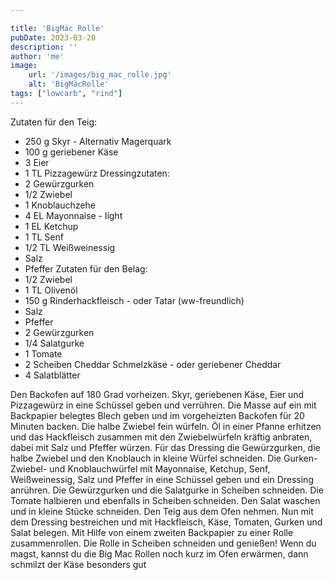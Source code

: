 ```yaml
---

title: 'BigMäc Rolle'
pubDate: 2023-03-20
description: ''
author: 'me'
image:
    url: '/images/big_mac_rolle.jpg'
    alt: 'BigMäcRolle'
tags: ["lowcarb", "rind"]
---
```

Zutaten für den Teig:
* 250 g Skyr - Alternativ Magerquark
* 100 g geriebener Käse
* 3 Eier
* 1 TL Pizzagewürz
Dressingzutaten:
* 2 Gewürzgurken
* 1/2 Zwiebel
* 1 Knoblauchzehe
* 4 EL Mayonnaise - light
* 1 EL Ketchup
* 1 TL Senf
* 1/2 TL Weißweinessig
* Salz
* Pfeffer
Zutaten für den Belag:
* 1/2 Zwiebel
* 1 TL Olivenöl
* 150 g Rinderhackfleisch - oder Tatar (ww-freundlich)
* Salz
* Pfeffer
* 2 Gewürzgurken
* 1/4 Salatgurke
* 1 Tomate
* 2 Scheiben Cheddar Schmelzkäse - oder geriebener Cheddar
* 4 Salatblätter

Den Backofen auf 180 Grad vorheizen.
Skyr, geriebenen Käse, Eier und Pizzagewürz in eine Schüssel geben und verrühren. Die Masse auf ein mit Backpapier belegtes Blech geben und im vorgeheizten Backofen für 20 Minuten backen. 
Die halbe Zwiebel fein würfeln. Öl in einer Pfanne erhitzen und das Hackfleisch zusammen mit den Zwiebelwürfeln kräftig anbraten, dabei mit Salz und Pfeffer würzen.
Für das Dressing die Gewürzgurken, die halbe Zwiebel und den Knoblauch in kleine Würfel schneiden. Die Gurken- Zwiebel- und Knoblauchwürfel mit Mayonnaise, Ketchup, Senf, Weißweinessig, Salz und Pfeffer in eine Schüssel geben und ein Dressing anrühren.
Die Gewürzgurken und die Salatgurke in Scheiben schneiden. Die Tomate halbieren und ebenfalls in Scheiben schneiden. Den Salat waschen und in kleine Stücke schneiden.
Den Teig aus dem Ofen nehmen. Nun mit dem Dressing bestreichen und mit Hackfleisch, Käse, Tomaten, Gurken und Salat belegen. Mit Hilfe von einem zweiten Backpapier zu einer Rolle zusammenrollen.
Die Rolle in Scheiben schneiden und genießen! Wenn du magst, kannst du die Big Mac Rollen noch kurz im Ofen erwärmen, dann schmilzt der Käse besonders gut
